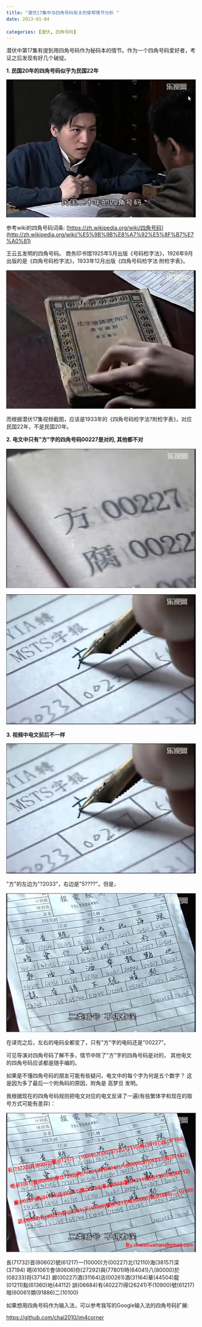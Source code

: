 ```yaml
---
title: "潜伏17集中与四角号码有关的穿帮情节分析 "
date: 2013-01-04

categories: [潜伏, 四角号码]
---
```


潜伏中第17集有提到用四角号码作为秘码本的情节。作为一个四角号码爱好者，考证之后发现有好几个破绽。

**1. 民国20年的四角号码似乎为民国22年**

![](/images/qianfu-bugs/qianfu-bugs-01.jpg)

参考wiki的四角号码词条: [https://zh.wikipedia.org/wiki/四角号码](http://zh.wikipedia.org/wiki/%E5%9B%9B%E8%A7%92%E5%8F%B7%E7%A0%81)

王云五发明的四角号码。
商务印书馆1925年5月出版《号码检字法》，1926年9月出版的是《四角号码检字法》，1933年12月出版《四角号码检字法·附检字表》。

![](/images/qianfu-bugs/qianfu-bugs-02.jpg)

而根据潜伏17集视频截图，应该是1933年的《四角号码检字法?附检字表》，对应民国22年，不是民国20年。

**2. 电文中只有"方"字的四角号码00227是对的, 其他都不对**

![](/images/qianfu-bugs/qianfu-bugs-03.jpg)

![](/images/qianfu-bugs/qianfu-bugs-04.jpg)

**3. 视频中电文前后不一样**

![](/images/qianfu-bugs/qianfu-bugs-05.jpg)

"方"的左边为"?2033"，右边是"5????"。但是，

![](/images/qianfu-bugs/qianfu-bugs-06.jpg)

在译完之后，左右的电码全都变了，只有"方"字的电码还是"00227"。

可见导演对四角号码了解不多，情节中除了"方"字的四角号码是对的，
其他电文的四角号码应该都是随手编的。

如果是不懂四角号码的朋友可能有些疑问，电文中的每个字为何是五个数字？
这是因为多了最后一个附角码的原因，附角是 高梦旦 发明。

我根据现在的四角号码规则把电文对应的电文反译了一遍(有些繁体字和现在的取号方式可能有差异)：

![](/images/qianfu-bugs/qianfu-bugs-07.jpg)

長(71732)首(80602)號(61217)一(10000)方(00227)北(12110)海(38157)深(37194)
晤(61061)會(80606)你(27292)與(77801)時(64041)八(80000)於(08233)将(37142)
廊(00227)酒(31164)店(00261)酒(31164)華(44504)龍(01211)點(61360)地(44112)
誤(06684)有(40227)得(26241)不(10900)號(61217)暗(60061)類(91886)二(10100)


如果想用四角号码作为输入法，可以参考我写的Google输入法的四角号码扩展:

https://github.com/chai2010/im4corner


